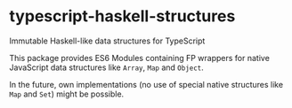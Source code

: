 # typescript-haskell-structures

Immutable Haskell-like data structures for TypeScript

This package provides ES6 Modules containing FP wrappers for native JavaScript data structures like `Array`, `Map` and `Object`.

In the future, own implementations (no use of special native structures like `Map` and `Set`) might be possible.
